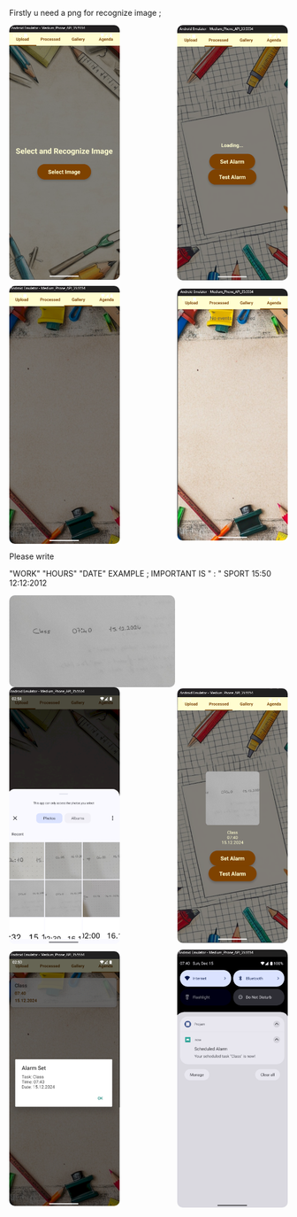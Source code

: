 Firstly u need a png for recognize image ;


<div style="display: flex; justify-content: space-between; align-items: center; flex-wrap: wrap; gap: 10px;">

<img src="./ScreenShots/MainPage.png" alt="Main Page" width="200px" height="auto" style="border-radius: 10px;" />
<img src="./ScreenShots/ProcessPage.png" alt="Process Page" width="200px" height="auto" style="border-radius: 10px;" />
<img src="./ScreenShots/GalleryPage.png" alt="Gallery Page" width="200px" height="auto" style="border-radius: 10px;" />
<img src="./ScreenShots/AgendaPage.png" alt="Agenda Page" width="200px" height="auto" style="border-radius: 10px;" />


</div>


Please write 

"WORK"  "HOURS"  "DATE"
EXAMPLE ; 
IMPORTANT IS " : "
SPORT   15:50   12:12:2012
<div style="display: flex; justify-content: space-between; align-items: center; flex-wrap: wrap; gap: 10px;">

<img src="./ScreenShots/Example.jpg" alt="Example" width="300px" height="auto" style="border-radius: 10px;" />


</div>

<div style="display: flex; justify-content: space-between; align-items: center; flex-wrap: wrap; gap: 10px;">

<img src="./ScreenShots/step1.png" alt="Step 1" width="200px" height="auto" style="border-radius: 10px;" />
<img src="./ScreenShots/step2.png" alt="Step 2" width="200px" height="auto" style="border-radius: 10px;" />
<img src="./ScreenShots/step3.png" alt="Step 3" width="200px" height="auto" style="border-radius: 10px;" />
<img src="./ScreenShots/Step4.png" alt="Step 4" width="200px" height="auto" style="border-radius: 10px;" />


</div>